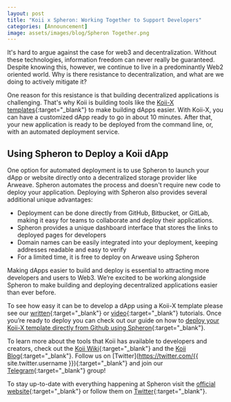 ```yaml
---
layout: post
title: "Koii x Spheron: Working Together to Support Developers"
categories: [Announcement]
image: assets/images/blog/Spheron Together.png
---
```


It's hard to argue against the case for web3 and decentralization. Without these technologies, information freedom can never really be guaranteed. Despite knowing this, however, we continue to live in a predominantly Web2 oriented world. Why is there resistance to decentralization, and what are we doing to actively mitigate it?

One reason for this resistance is that building decentralized applications is challenging. That's why Koii is building tools like the [Koii-X templates](https://docs.koii.network/build-dapps-with-koii/welcome-to-koii-x){:target="\_blank"} to make building dApps easier. With Koii-X, you can have a customized dApp ready to go in about 10 minutes. After that, your new application is ready to be deployed from the command line, or, with an automated deployment service.

## Using Spheron to Deploy a Koii dApp

One option for automated deployment is to use Spheron to launch your dApp or website directly onto a decentralized storage provider like Arweave. Spheron automates the process and doesn't require new code to deploy your application. Deploying with Spheron also provides several additional unique advantages:

- Deployment can be done directly from GitHub, Bitbucket, or GitLab, making it easy for teams to collaborate and deploy their applications.
- Spheron provides a unique dashboard interface that stores the links to deployed pages for developers
- Domain names can be easily integrated into your deployment, keeping addresses readable and easy to verify
- For a limited time, it is free to deploy on Arweave using Spheron

Making dApps easier to build and deploy is essential to attracting more developers and users to Web3. We’re excited to be working alongside Spheron to make building and deploying decentralized applications easier than ever before.

To see how easy it can be to develop a dApp using a Koii-X template please see our [written](https://blog.koii.network/Deploy-your-own-crowdfunding-portal-in-10-minutes-using-Koii-X/){:target="\_blank"} or [video](https://www.youtube.com/watch?v=PBJDM_ZY2WI){:target="\_blank"} tutorials. Once you’re ready to deploy you can check out our guide on how to [deploy your Koii-X template directly from Github using Spheron](https://blog.koii.network/Deploying-your-Koii-X-template-with-Spheron/){:target="\_blank"}.

To learn more about the tools that Koii has available to developers and creators, check out the [Koii Wiki](http://docs.koii.network){:target="\_blank"} and the [Koii Blog](https://blog.koii.network){:target="\_blank"}. Follow us on [Twitter](https://twitter.com/{{ site.twitter.username }}){:target="\_blank"} and join our [Telegram](https://t.me/koiinetwork){:target="\_blank"} group!

To stay up-to-date with everything happening at Spheron visit the [official website](https://spheron.network/){:target="\_blank"} or follow them on [Twitter](https://twitter.com/SpheronHQ){:target="\_blank"}.
